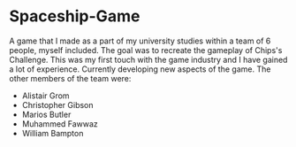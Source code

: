 # Spaceship-Game

A game that I made as a part of my university studies within a team of 6 people, myself included. The goal was to recreate the gameplay of Chips's Challenge. This was my first touch with the game industry and I have gained a lot of experience. Currently developing new aspects of the game. The other members of the team were:
 * Alistair Grom
 * Christopher Gibson
 * Marios Butler
 * Muhammed Fawwaz
 * William Bampton

